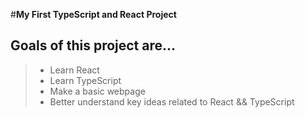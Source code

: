 #**My First TypeScript and React Project**

## Goals of this project are...

> - Learn React
> - Learn TypeScript
> - Make a basic webpage
> - Better understand key ideas related to React && TypeScript
